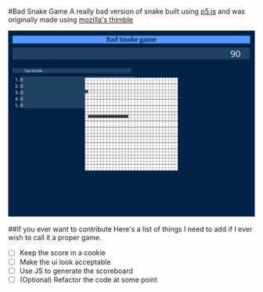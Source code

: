 #Bad Snake Game
A really bad version of snake built using [p5.js](https://p5js.org/)
and was originally made using [mozilla's thimble](https://github.com/mozilla/thimble.mozilla.org)

![a capture of the game](Capture.PNG)

##if you ever want to contribute
Here's a list of things I need to add if 
I ever wish to call it a proper game.
- [ ] Keep the score in a cookie
- [ ] Make the ui look acceptable
- [ ] Use JS to generate the scoreboard
- [ ] \(Optional) Refactor the code at some point
